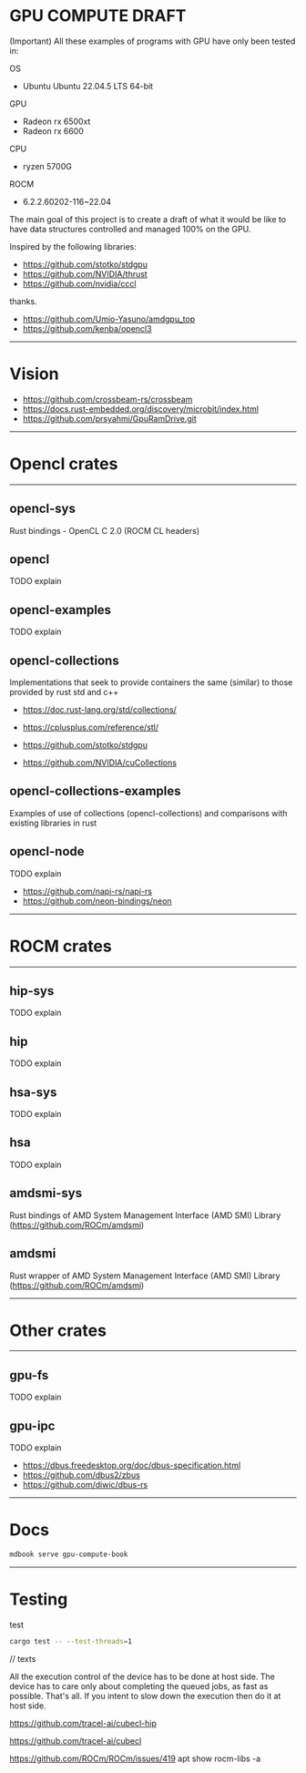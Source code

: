 # GPU COMPUTE DRAFT

(Important) All these examples of programs with GPU have only been tested in:

OS
* Ubuntu Ubuntu 22.04.5 LTS 64-bit

GPU
* Radeon rx 6500xt
* Radeon rx 6600

CPU
* ryzen 5700G

ROCM
* 6.2.2.60202-116~22.04


The main goal of this project is to create a draft of what it would be like to have data structures controlled and managed 100% on the GPU.

Inspired by the following libraries:
* https://github.com/stotko/stdgpu
* https://github.com/NVIDIA/thrust
* https://github.com/nvidia/cccl


thanks.
* https://github.com/Umio-Yasuno/amdgpu_top
* https://github.com/kenba/opencl3

---

# Vision

* https://github.com/crossbeam-rs/crossbeam
* https://docs.rust-embedded.org/discovery/microbit/index.html
* https://github.com/prsyahmi/GpuRamDrive.git

---

# Opencl crates

---

## opencl-sys

Rust bindings - OpenCL C 2.0 (ROCM CL headers)

## opencl

TODO explain

## opencl-examples

TODO explain

## opencl-collections

Implementations that seek to provide containers the same (similar) to those provided by rust std and c++
* https://doc.rust-lang.org/std/collections/
* https://cplusplus.com/reference/stl/

* https://github.com/stotko/stdgpu
* https://github.com/NVIDIA/cuCollections

## opencl-collections-examples

Examples of use of collections (opencl-collections) and comparisons with existing libraries in rust

## opencl-node

TODO explain

* https://github.com/napi-rs/napi-rs
* https://github.com/neon-bindings/neon

---

# ROCM crates

---

## hip-sys

TODO explain

## hip

TODO explain

## hsa-sys

TODO explain

## hsa

TODO explain

## amdsmi-sys

Rust bindings of AMD System Management Interface (AMD SMI) Library (https://github.com/ROCm/amdsmi)

## amdsmi

Rust wrapper of AMD System Management Interface (AMD SMI) Library (https://github.com/ROCm/amdsmi)

---

# Other crates

---

## gpu-fs

TODO explain

## gpu-ipc

TODO explain

* https://dbus.freedesktop.org/doc/dbus-specification.html
* https://github.com/dbus2/zbus
* https://github.com/diwic/dbus-rs

---

# Docs

```bash
mdbook serve gpu-compute-book
```

---

# Testing

test
```bash
cargo test -- --test-threads=1
```

// texts

All the execution control of the device has to be done at host side. The device has to care only about completing the queued jobs, as fast as possible.
That's all. If you intent to slow down the execution then do it at host side.


https://github.com/tracel-ai/cubecl-hip

https://github.com/tracel-ai/cubecl

https://github.com/ROCm/ROCm/issues/419
apt show rocm-libs -a


